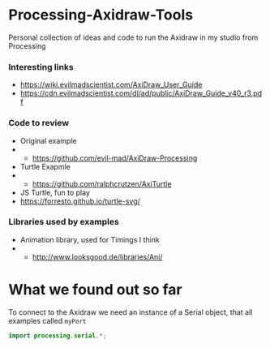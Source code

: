 # Processing-Axidraw-Tools
Personal collection of ideas and code to run the Axidraw in my studio from Processing

### Interesting links
* https://wiki.evilmadscientist.com/AxiDraw_User_Guide
* https://cdn.evilmadscientist.com/dl/ad/public/AxiDraw_Guide_v40_r3.pdf

### Code to review
* Original example
* * https://github.com/evil-mad/AxiDraw-Processing
* Turtle Exapmle 
* * https://github.com/ralphcrutzen/AxiTurtle
* JS Turtle, fun to play
* https://forresto.github.io/turtle-svg/

### Libraries used by examples
* Animation library, used for Timings I think
* *  http://www.looksgood.de/libraries/Ani/

# What we found out so far
To connect to the Axidraw we need an instance of a Serial object, that all examples called ``myPort``
```java 
import processing.serial.*;
```
